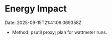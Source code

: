 # Energy Impact
Date: 2025-09-15T21:41:09.069358Z

- Method: psutil proxy; plan for wattmeter runs.
